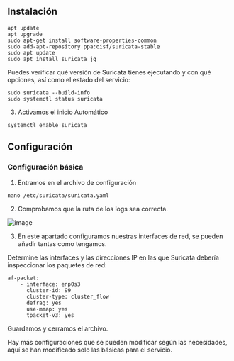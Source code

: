 ## Instalación

```
apt update
apt upgrade
sudo apt-get install software-properties-common
sudo add-apt-repository ppa:oisf/suricata-stable
sudo apt update
sudo apt install suricata jq
```
Puedes verificar qué versión de Suricata tienes ejecutando y con qué opciones, así como el estado del servicio:

```
sudo suricata --build-info
sudo systemctl status suricata
```

3. Activamos el inicio Automático

```
systemctl enable suricata
```

## Configuración

### Configuración básica

1. Entramos en el archivo de configuración

```
nano /etc/suricata/suricata.yaml
```

2. Comprobamos que la ruta de los logs sea correcta.

![image](https://github.com/Scosrom/Suricata-Telegram/assets/114906778/d8553575-dd5a-4b7d-8024-dba2e7168825)


3. En este apartado configuramos nuestras interfaces de red, se pueden añadir tantas como tengamos.

Determine las interfaces y las direcciones IP en las que Suricata debería inspeccionar los paquetes de red:

```
af-packet:
    - interface: enp0s3
      cluster-id: 99
      cluster-type: cluster_flow
      defrag: yes
      use-mmap: yes
      tpacket-v3: yes
```

Guardamos y cerramos el archivo. 

Hay más configuraciones que se pueden modificar según las necesidades, aquí se han modificado solo las básicas para el servicio. 


